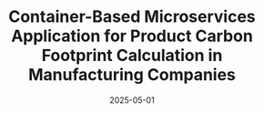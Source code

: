 ---
title: 'Container-Based Microservices Application for Product Carbon Footprint Calculation in Manufacturing Companies'
collection: publications
category: conferences
permalink: /publication/2025-05-01-pcfp
excerpt: 'This paper introduces a highly customizable open-source tool for calculating product carbon footprints based on ISO 14067 and CSRD guidelines using a container-based microservices architecture. The tool ensures scalability, ease of use, and data security, working with existing manufacturing digital tools and providing clear carbon footprint visualizations to enhance companies’ sustainability efforts.'
date: 2025-05-01
venue: 'EnviroInfo'
slidesurl: #‘http://academicpages.github.io/files/slides2.pdf’
paperurl: 'http://mafedavila.github.io/files/2025-05-01-pcfp.pdf'
citation: 'M. F. Davila R., T. Hoiten, P. Sander, N. Woltering, and A. Pehlken. Container-Based Microservices Application for Product Carbon Footprint Calculation in Manufacturing Companies. In: EnviroInfo 2024. May 2025'
---